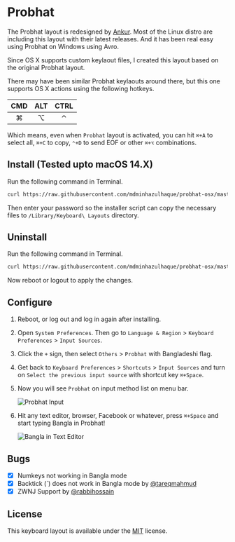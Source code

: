 # Probhat

The Probhat layout is redesigned by [Ankur](http://www.ankurbangla.org). Most of the Linux distro are including this layout with their latest releases. And it has been real easy using Probhat on Windows using Avro.

Since OS X supports custom keylaout files, I created this layout based on the original Probhat layout.

There may have been similar Probhat keylaouts around there, but this one supports OS X actions using the following hotkeys.

|CMD|ALT|CTRL|
|:---:|:---:|:---:|
|⌘|⌥|⌃|

Which means, even when `Probhat` layout is activated, you can hit `⌘+A` to select all, `⌘+C` to copy, `⌃+D` to send EOF or other `⌘+⌥` combinations.

## Install (Tested upto macOS 14.X)

Run the following command in Terminal.

```bash
curl https://raw.githubusercontent.com/mdminhazulhaque/probhat-osx/master/install.sh | sudo bash
```

Then enter your password so the installer script can copy the necessary files to `/Library/Keyboard\ Layouts` directory.

## Uninstall

Run the following command in Terminal.

```bash
curl https://raw.githubusercontent.com/mdminhazulhaque/probhat-osx/master/uninstall.sh | sudo bash
```

Now reboot or logout to apply the changes.

## Configure

1. Reboot, or log out and log in again after installing.
2. Open `System Preferences`. Then go to `Language & Region` > `Keyboard Preferences` > `Input Sources`.
3. Click the `+` sign, then select `Others` > `Probhat` with Bangladeshi flag.
4. Get back to `Keyboard Preferences` > `Shortcuts` > `Input Sources` and turn on `Select the previous input source` with shortcut key `⌘+Space`.
5. Now you will see `Probhat` on input method list on menu bar.

    ![Probhat Input](img_inputmenu.png)
    
6. Hit any text editor, browser, Facebook or whatever, press `⌘+Space` and start typing Bangla in Probhat!

    ![Bangla in Text Editor](img_texteditor.png)

## Bugs

- [x] Numkeys not working in Bangla mode
- [x] Backtick (\`) does not work in Bangla mode by [@tareqmahmud](https://github.com/tareqmahmud)
- [x] ZWNJ Support by [@rabbihossain](https://github.com/rabbihossain)

## License

This keyboard layout is available under the [MIT](http://mths.be/mit) license.
